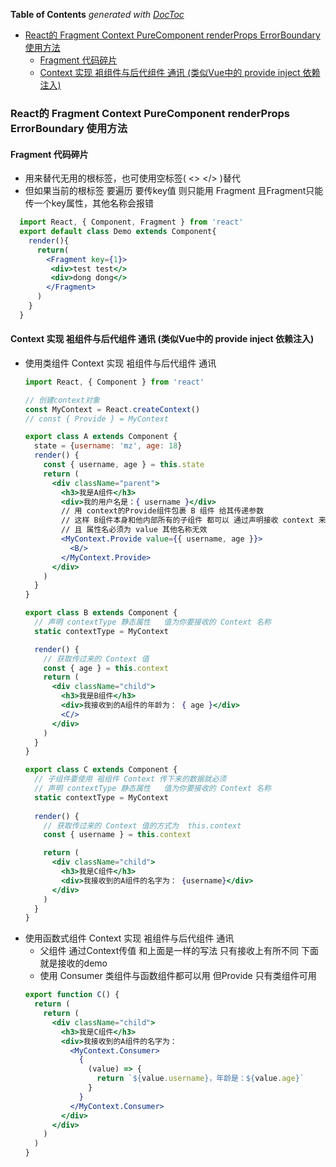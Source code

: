 <!-- START doctoc generated TOC please keep comment here to allow auto update -->
<!-- DON'T EDIT THIS SECTION, INSTEAD RE-RUN doctoc TO UPDATE -->
**Table of Contents**  *generated with [DocToc](https://github.com/thlorenz/doctoc)*

- [React的 Fragment Context PureComponent renderProps ErrorBoundary 使用方法](#react%E7%9A%84-fragment-context-purecomponent-renderprops-errorboundary-%E4%BD%BF%E7%94%A8%E6%96%B9%E6%B3%95)
  - [Fragment 代码碎片](#fragment-%E4%BB%A3%E7%A0%81%E7%A2%8E%E7%89%87)
  - [Context 实现 袓组件与后代组件 通讯 (类似Vue中的 provide inject 依赖注入)](#context-%E5%AE%9E%E7%8E%B0-%E8%A2%93%E7%BB%84%E4%BB%B6%E4%B8%8E%E5%90%8E%E4%BB%A3%E7%BB%84%E4%BB%B6-%E9%80%9A%E8%AE%AF-%E7%B1%BB%E4%BC%BCvue%E4%B8%AD%E7%9A%84-provide-inject-%E4%BE%9D%E8%B5%96%E6%B3%A8%E5%85%A5)

<!-- END doctoc generated TOC please keep comment here to allow auto update -->

<!--
 * @Author: mrzou
 * @Date: 2021-05-11 13:01:39
 * @LastEditors: mrzou
 * @LastEditTime: 2021-05-12 13:12:00
 * @Description: file content
-->
### React的 Fragment Context PureComponent renderProps ErrorBoundary 使用方法

#### Fragment 代码碎片
  - 用来替代无用的根标签，也可使用空标签( <> </> )替代
  - 但如果当前的根标签 要遍历 要传key值 则只能用 Fragment 且Fragment只能传一个key属性，其他名称会报错
  ```jsx
    import React, { Component, Fragment } from 'react'
    export default class Demo extends Component{
      render(){
        return(
          <Fragment key={1}>
           <div>test test</>
           <div>dong dong</>
          </Fragment>
        )
      }
    }
  ```

#### Context 实现 袓组件与后代组件 通讯 (类似Vue中的 provide inject 依赖注入)

- 使用类组件 Context 实现 袓组件与后代组件 通讯
  ```jsx
  import React, { Component } from 'react'

  // 创建context对象
  const MyContext = React.createContext()
  // const { Provide } = MyContext

  export class A extends Component {
    state = {username: 'mz', age: 18}
    render() {
      const { username, age } = this.state
      return (
        <div className="parent">
          <h3>我是A组件</h3>
          <div>我的用户名是：{ username }</div>
          // 用 context的Provide组件包裹 B 组件 给其传递参数
          // 这样 B组件本身和他内部所有的子组件 都可以 通过声明接收 context 来获取到 username 这个值 
          // 且 属性名必须为 value 其他名称无效
          <MyContext.Provide value={{ username, age }}>
            <B/>
          </MyContext.Provide>
        </div>
      )
    }
  }

  export class B extends Component {
    // 声明 contextType 静态属性   值为你要接收的 Context 名称
    static contextType = MyContext

    render() {
      // 获取传过来的 Context 值
      const { age } = this.context
      return (
        <div className="child">
          <h3>我是B组件</h3>
          <div>我接收到的A组件的年龄为： { age }</div>
          <C/>
        </div>
      )
    }
  }

  export class C extends Component {
    // 子组件要使用 袓组件 Context 传下来的数据就必须
    // 声明 contextType 静态属性   值为你要接收的 Context 名称
    static contextType = MyContext
    
    render() {
      // 获取传过来的 Context 值的方式为  this.context
      const { username } = this.context

      return (
        <div className="child">
          <h3>我是C组件</h3>
          <div>我接收到的A组件的名字为： {username}</div>
        </div>
      )
    }
  }
  ```
- 使用函数式组件 Context 实现 袓组件与后代组件 通讯
  - 父组件 通过Context传值 和上面是一样的写法  只有接收上有所不同  下面就是接收的demo 
  - 使用 Consumer 类组件与函数组件都可以用  但Provide 只有类组件可用
  ```jsx
  export function C() {
    return (
      return (
        <div className="child">
          <h3>我是C组件</h3>
          <div>我接收到的A组件的名字为： 
            <MyContext.Consumer>
              {
                (value) => {
                  return `${value.username}，年龄是：${value.age}`
                }
              }
            </MyContext.Consumer>
          </div>
        </div>
      )
    )
  }
  ```
